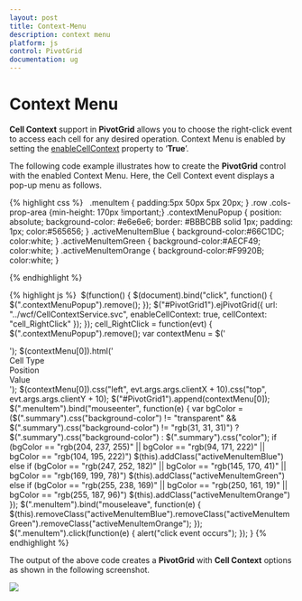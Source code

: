 ```yaml
---
layout: post
title: Context-Menu
description: context menu
platform: js
control: PivotGrid
documentation: ug
---
```


# Context Menu

**Cell Context** support in **PivotGrid** allows you to choose the right-click event to access each cell for any desired operation. Context Menu is enabled by setting the [enableCellContext](/js/api/ejPivotGrid#members:enablecellcontext) property to ‘**True**’.

The following code example illustrates how to create the **PivotGrid** control with the enabled Context Menu. Here, the Cell Context event displays a pop-up menu as follows.

{% highlight css %}
 
        .menuItem {
            padding:5px 50px 5px 20px;
        }
        .row .cols-prop-area {min-height: 170px !important;}
        .contextMenuPopup {
            position: absolute;
            background-color: #e6e6e6;
            border: #BBBCBB solid 1px;
            padding: 1px;
            color:#565656;
        }
        .activeMenuItemBlue {
            background-color:#66C1DC;
            color:white;
        }
        .activeMenuItemGreen {
            background-color:#AECF49;
            color:white;
        }
        .activeMenuItemOrange {
            background-color:#F9920B;
            color:white;
        }

{% endhighlight %}

{% highlight js %}
 $(function() {
    $(document).bind("click", function() {
        $(".contextMenuPopup").remove();
    });
    $("#PivotGrid1").ejPivotGrid({
        url: "../wcf/CellContextService.svc",
        enableCellContext: true,
        cellContext: "cell_RightClick"
    });
});
cell_RightClick = function(evt) {
    $(".contextMenuPopup").remove();
    var contextMenu = $('<div class="contextMenuPopup"></div>');
    $(contextMenu[0]).html('<div class="menuItem">Cell Type</div><div class="menuItem">Position</div><div class="menuItem">Value</div>');
    $(contextMenu[0]).css("left", evt.args.args.clientX + 10).css("top", evt.args.args.clientY + 10);
    $("#PivotGrid1").append(contextMenu[0]);
    $(".menuItem").bind("mouseenter", function(e) {
        var bgColor = ($(".summary").css("background-color") != "transparent" && $(".summary").css("background-color") != "rgb(31, 31, 31)") ? $(".summary").css("background-color") : $(".summary").css("color");
        if (bgColor == "rgb(204, 237, 255)" || bgColor == "rgb(94, 171, 222)" || bgColor == "rgb(104, 195, 222)")
            $(this).addClass("activeMenuItemBlue")
        else if (bgColor == "rgb(247, 252, 182)" || bgColor == "rgb(145, 170, 41)" || bgColor == "rgb(169, 199, 78)")
            $(this).addClass("activeMenuItemGreen")
        else if (bgColor == "rgb(255, 238, 169)" || bgColor == "rgb(250, 161, 19)" || bgColor == "rgb(255, 187, 96)")
            $(this).addClass("activeMenuItemOrange")
    });
    $(".menuItem").bind("mouseleave", function(e) {
        $(this).removeClass("activeMenuItemBlue").removeClass("activeMenuItemGreen").removeClass("activeMenuItemOrange");
    });
    $(".menuItem").click(function(e) {
        alert("click event occurs");
    });
}
{% endhighlight %}

The output of the above code creates a **PivotGrid** with **Cell Context** options as shown in the following screenshot.

![]("/js/PivotGrid/Context-Menu_images/Context-Menu_img1.png") 

